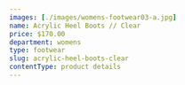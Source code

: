 ```yaml
---
images: [./images/womens-footwear03-a.jpg]
name: Acrylic Heel Boots // Clear
price: $170.00
department: womens
type: footwear
slug: acrylic-heel-boots-clear
contentType: product details
---
```


